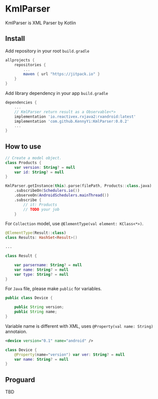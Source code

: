 # KmlParser

KmlParser is XML Parser by Kotlin

## Install

Add repository in your root `build.gradle`

```groovy
allprojects {
    repositories {
        ...
        maven { url "https://jitpack.io" }
    }
}
```

Add library dependency in your app `build.gradle`

```groovy
dependencies {
    ...
    // KmlParser return result as a Observable<*>
    implementation 'io.reactivex.rxjava2:rxandroid:latest'
    implementation 'com.github.KennyYi:KmlParser:0.0.2'
    ...
}
```

## How to use

```Kotlin
// Create a model object.
class Products {
    var version: String? = null
    var id: String? = null
}
```

```Kotlin
KmlParser.getInstance(this).parse(filePath, Products::class.java)
    .subscribeOn(Schedulers.io())
    .observeOn(AndroidSchedulers.mainThread())
    .subscribe {
        // it: Products
        // TODO your job
    }
```

For `Collection` model, use `@ElementType(val element: KClass<*>)`.

```Kotlin
@ElementType(Result::class)
class Results: HashSet<Result>()

...

class Result {

    var parsername: String? = null
    var name: String? = null
    var type: String? = null
}
```

For `Java` file, please make `public` for variables.

```java
public class Device {

    public String version;
    public String name;
}
```

Variable name is different with XML, uses `@Property(val name: String)` annotaion.

```xml
<device version="0.1" name="android" />
```

```Kotlin
class Device {
    @Property(name="version") var ver: String? = null
    var name: String? = null
}
```

## Proguard

TBD
